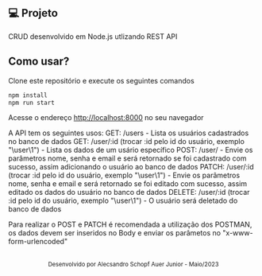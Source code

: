 ## 💻 Projeto

CRUD desenvolvido em Node.js utlizando REST API

## Como usar?

Clone este repositório e execute os seguintes comandos

```bash
npm install
npm run start
```

Acesse o endereço [http://localhost:8000](http://localhost:8000) no seu navegador

A API tem os seguintes usos:
GET: /users - Lista os usuários cadastrados no banco de dados
GET: /user/:id (trocar :id pelo id do usuário, exemplo "\user\1") - Lista os dados de um usário específico
POST: /user/ - Envie os parâmetros nome, senha e email e será retornado se foi cadastrado com sucesso, assim adicionando o usuário ao banco de dados
PATCH: /user/:id (trocar :id pelo id do usuário, exemplo "\user\1") - Envie os parâmetros nome, senha e email e será retornado se foi editado com sucesso, assim editado os dados do usuário no banco de dados
DELETE: /user/:id (trocar :id pelo id do usuário, exemplo "\user\1") - O usuário será deletado do banco de dados

Para realizar o POST e PATCH é recomendada a utilização dos POSTMAN, os dados devem ser inseridos no Body e enviar os parâmetos no "x-www-form-urlencoded"

<br />

<div align="center">
  <small>Desenvolvido por Alecsandro Schopf Auer Junior - Maio/2023</small>
</div>
